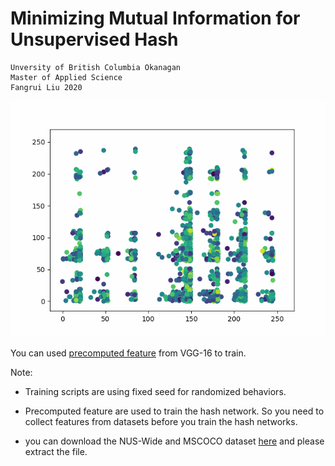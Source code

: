 # Minimizing Mutual Information for Unsupervised Hash

    Unversity of British Columbia Okanagan
    Master of Applied Science 
    Fangrui Liu 2020

![Demo](https://github.com/mpskex/Minimizing-Mutual-Information/blob/main/scatter_preserv.gif?raw=true)

You can used [precomputed feature](https://drive.google.com/drive/folders/1dcm6v4KTx4i6L3JqknhpWDFOb0RXPtRx?usp=sharing) from VGG-16 to train.

Note:

- Training scripts are using fixed seed for randomized behaviors.

- Precomputed feature are used to train the hash network. So you need to collect features from datasets before you train the hash networks.

- you can download the NUS-Wide and MSCOCO dataset [here](https://github.com/thuml/HashNet/tree/master/caffe) and please extract the file.
